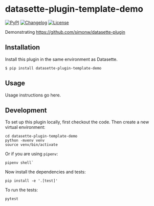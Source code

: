 # datasette-plugin-template-demo

[![PyPI](https://img.shields.io/pypi/v/datasette-plugin-template-demo.svg)](https://pypi.org/project/datasette-plugin-template-demo/)
[![Changelog](https://img.shields.io/github/v/release/simonw/datasette-plugin-template-demo?label=changelog)](https://github.com/simonw/datasette-plugin-template-demo/releases)
[![License](https://img.shields.io/badge/license-Apache%202.0-blue.svg)](https://github.com/simonw/datasette-plugin-template-demo/blob/master/LICENSE)

Demonstrating https://github.com/simonw/datasette-plugin

## Installation

Install this plugin in the same environment as Datasette.

    $ pip install datasette-plugin-template-demo

## Usage

Usage instructions go here.

## Development

To set up this plugin locally, first checkout the code. Then create a new virtual environment:

    cd datasette-plugin-template-demo
    python -mvenv venv
    source venv/bin/activate

Or if you are using `pipenv`:

    pipenv shell`

Now install the dependencies and tests:

    pip install -e '.[test]'

To run the tests:

    pytest
